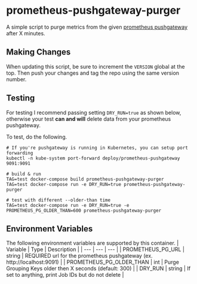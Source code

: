 # prometheus-pushgateway-purger
A simple script to purge metrics from the given [prometheus pushgateway](https://github.com/prometheus/pushgateway) after X minutes.

## Making Changes
When updating this script, be sure to increment the `VERSION` global at the top. Then push your changes and tag the repo using the same version number.

## Testing
For testing I recommend passing setting `DRY_RUN=true` as shown below, otherwise your test **can and will** delete data from your prometheus pushgateway.

To test, do the following.
```
# If you're pushgateway is running in Kubernetes, you can setup port forwarding
kubectl -n kube-system port-forward deploy/prometheus-pushgateway 9091:9091

# build & run
TAG=test docker-compose build prometheus-pushgateway-purger
TAG=test docker-compose run -e DRY_RUN=true prometheus-pushgateway-purger

# test with different --older-than time
TAG=test docker-compose run -e DRY_RUN=true -e PROMETHEUS_PG_OLDER_THAN=600 prometheus-pushgateway-purger
```

## Environment Variables
The following environment variables are supported by this container.
| Variable | Type | Description |
| --- | --- | --- |
| PROMETHEUS_PG_URL | string | REQUIRED url for the prometheus pushgateway (ex. http://localhost:9091) |
| PROMETHEUS_PG_OLDER_THAN | int | Purge Grouping Keys older then X seconds (default: 300) |
| DRY_RUN | string | If set to anything, print Job IDs but do not delete |
